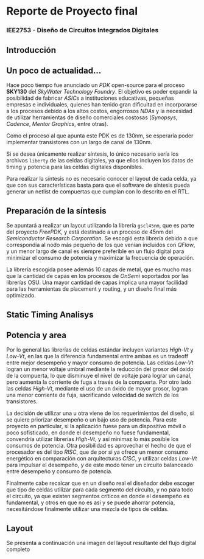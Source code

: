 # Reporte de Proyecto final
### IEE2753 - Diseño de Circuitos Integrados Digitales

## Introducción

## Un poco de actualidad...
Hace poco tiempo fue anunciado un *PDK* open-source para el proceso **SKY130** del *SkyWater Technology Foundry*. El objetivo es poder expandir la posibilidad de fabricar *ASICs* a instituciones educativas, pequeñas empresas e individuales, quienes han tenido gran dificultad en incorporarse a los procesos debido a los altos costos, engorrosos *NDAs* y la necesidad de utilizar herramientas de diseño comerciales costosas (*Synopsys*, *Cadence*, *Mentor Graphics*, entre otras).

Como el proceso al que apunta este PDK es de 130nm, se esperaría poder implementar transistores con un largo de canal de 130nm.

Si se desea únicamente realizar síntesis, lo único necesario sería los archivos `liberty` de las celdas digitales, ya que ellos incluyen los datos de timing y potencia para las celdas digitales disponibles.

Para realizar la síntesis no es necesario conocer el layout de cada celda, ya que con sus características basta para que el software de síntesis pueda generar un netlist de compuertas que cumplan con lo descrito en el RTL.


## Preparación de la síntesis

Se apuntará a realizar un layout utilizando la librería `gscl45nm`, que es parte del proyecto *FreePDK*, y está destinado a un proceso de 45nm del *Semiconductor Research Corporation*. Se escogió esta librería debido a que correspondía al nodo más pequeño de los que venían incluidos con *QFlow*, y un menor largo de canal es siempre preferible en un flujo digital para minimizar el consumo de potencia y maximizar la frecuencia de operación.

La librería escogida posee además 10 capas de metal, que es mucho mas que la cantidad de capas en los procesos de *OnSemi* soportados por las librerías OSU. Una mayor cantidad de capas implica una mayor facilidad para las herramientas de placement y routing, y un diseño final más optimizado.

## Static Timing Analisys

## Potencia y area

Por lo general las librerías de celdas estándar incluyen variantes *High-Vt* y *Low-Vt*, en las que la diferencia fundamental entre ambas es un tradeoff entre mejor desempeño y mayor consumo de potencia. Las celdas *Low-Vt* logran un menor voltaje umbral mediante la reducción del grosor del óxido de la compuerta, lo que disminuye el nivel de voltaje para lograr un canal, pero aumenta la corriente de fuga a través de la compuerta. Por otro lado las celdas *High-Vt*, mediante el uso de un óxido de mayor grosor, logran una menor corriente de fuja, sacrificando velocidad de switch de los transistores.

La decisión de utilizar una u otra viene de los requerimientos del diseño, si se quiere priorizar desempeño o un bajo uso de potencia. Para este proyecto en particular, si la aplicación fuese para un dispositivo móvil o poco sofisticado, en donde el desempeño no fuese fundamental, convendría utilizar librerías *High-Vt*, y así minimaz lo más posible los consumos de potencia. Otra posibilidad es aprovechar el hecho de que el procesador es del tipo *RISC*, que de por si ya ofrece un menor consumo energético en comparación con arquitecturas *CISC*, y utilizar celdas *Low-Vt* para impulsar el desempeño, y de este modo tener un circuito balanceado entre desempeño y consumo de potencia.

Finalmente cabe recalcar que en un diseño real el diseñador debe escoger que tipo de celdas utilizar para cada segmento del circuito, y no para todo el circuito, ya que existen segmentos críticos en donde el desempeño es fundamental, y otros en que no es así y se puede ahorrar potencia, necesitándose finalmente utilizar una mezcla de tipos de celdas.

## Layout

Se presenta a continuación una imagen del layout resultante del flujo digital completo
